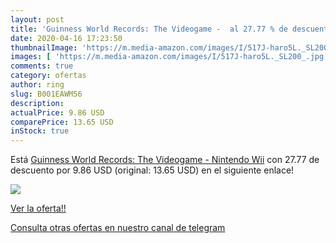 ```yaml
---
layout: post
title: 'Guinness World Records: The Videogame -  al 27.77 % de descuento'
date: 2020-04-16 17:23:50
thumbnailImage: 'https://m.media-amazon.com/images/I/517J-haro5L._SL200_.jpg'
images: [ 'https://m.media-amazon.com/images/I/517J-haro5L._SL200_.jpg' ]
comments: true
category: ofertas
author: ring
slug: B001EAWM56
description:
actualPrice: 9.86 USD
comparePrice: 13.65 USD
inStock: true
---
```


Está [Guinness World Records: The Videogame - Nintendo Wii](https://www.amazon.com/dp/B001EAWM56/?tag=redken08-20) con 27.77 de descuento por 9.86 USD (original: 13.65 USD) en el siguiente enlace!

[![](https://m.media-amazon.com/images/I/517J-haro5L._SL200_.jpg)](https://www.amazon.com/dp/B001EAWM56/?tag=redken08-20)

[Ver la oferta!!](https://www.amazon.com/dp/B001EAWM56/?tag=redken08-20)

[Consulta otras ofertas en nuestro canal de telegram](https://t.me/s/ofertas25)
